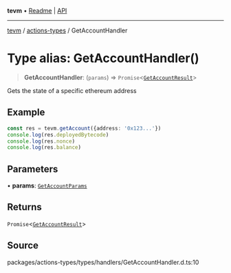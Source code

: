 **tevm** • [Readme](../../README.md) \| [API](../../modules.md)

***

[tevm](../../README.md) / [actions-types](../README.md) / GetAccountHandler

# Type alias: GetAccountHandler()

> **GetAccountHandler**: (`params`) => `Promise`\<[`GetAccountResult`](../../index/type-aliases/GetAccountResult.md)\>

Gets the state of a specific ethereum address

## Example

```ts
const res = tevm.getAccount({address: '0x123...'})
console.log(res.deployedBytecode)
console.log(res.nonce)
console.log(res.balance)
```

## Parameters

• **params**: [`GetAccountParams`](../../index/type-aliases/GetAccountParams.md)

## Returns

`Promise`\<[`GetAccountResult`](../../index/type-aliases/GetAccountResult.md)\>

## Source

packages/actions-types/types/handlers/GetAccountHandler.d.ts:10
